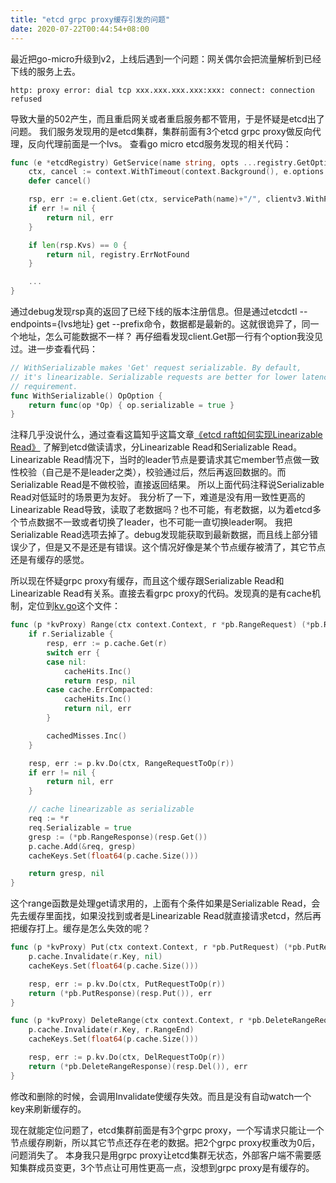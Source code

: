 ```yaml
---
title: "etcd grpc proxy缓存引发的问题"
date: 2020-07-22T00:44:54+08:00
---
```


最近把go-micro升级到v2，上线后遇到一个问题：网关偶尔会把流量解析到已经下线的服务上去。
```shell script
http: proxy error: dial tcp xxx.xxx.xxx.xxx:xxx: connect: connection refused
```
导致大量的502产生，而且重启网关或者重启服务都不管用，于是怀疑是etcd出了问题。
我们服务发现用的是etcd集群，集群前面有3个etcd grpc proxy做反向代理，反向代理前面是一个lvs。
查看go micro etcd服务发现的相关代码：
```go
func (e *etcdRegistry) GetService(name string, opts ...registry.GetOption) ([]*registry.Service, error) {
	ctx, cancel := context.WithTimeout(context.Background(), e.options.Timeout)
	defer cancel()

	rsp, err := e.client.Get(ctx, servicePath(name)+"/", clientv3.WithPrefix(), clientv3.WithSerializable())
	if err != nil {
		return nil, err
	}

	if len(rsp.Kvs) == 0 {
		return nil, registry.ErrNotFound
	}

	...
}
```
通过debug发现rsp真的返回了已经下线的版本注册信息。但是通过etcdctl --endpoints={lvs地址} get --prefix命令，数据都是最新的。这就很诡异了，同一个地址，怎么可能数据不一样？
再仔细看发现client.Get那一行有个option我没见过。进一步查看代码：
```go
// WithSerializable makes 'Get' request serializable. By default,
// it's linearizable. Serializable requests are better for lower latency
// requirement.
func WithSerializable() OpOption {
	return func(op *Op) { op.serializable = true }
}
```
注释几乎没说什么，通过查看这篇知乎这篇文章[《etcd raft如何实现Linearizable Read》](https://zhuanlan.zhihu.com/p/27869566) 了解到etcd做读请求，分Linearizable Read和Serializable Read。Linearizable Read情况下，当时的leader节点是要请求其它member节点做一致性校验（自己是不是leader之类），校验通过后，然后再返回数据的。而Serializable Read是不做校验，直接返回结果。
所以上面代码注释说Serializable Read对低延时的场景更为友好。
我分析了一下，难道是没有用一致性更高的Linearizable Read导致，读取了老数据吗？也不可能，有老数据，以为着etcd多个节点数据不一致或者切换了leader，也不可能一直切换leader啊。
我把Serializable Read选项去掉了。debug发现能获取到最新数据，而且线上部分错误少了，但是又不是还是有错误。这个情况好像是某个节点缓存被清了，其它节点还是有缓存的感觉。

所以现在怀疑grpc proxy有缓存，而且这个缓存跟Serializable Read和Linearizable Read有关系。直接去看grpc proxy的代码。发现真的是有cache机制，定位到[kv.go](https://github.com/etcd-io/etcd/blob/master/proxy/grpcproxy/kv.go)这个文件：
```go
func (p *kvProxy) Range(ctx context.Context, r *pb.RangeRequest) (*pb.RangeResponse, error) {
	if r.Serializable {
		resp, err := p.cache.Get(r)
		switch err {
		case nil:
			cacheHits.Inc()
			return resp, nil
		case cache.ErrCompacted:
			cacheHits.Inc()
			return nil, err
		}

		cachedMisses.Inc()
	}

	resp, err := p.kv.Do(ctx, RangeRequestToOp(r))
	if err != nil {
		return nil, err
	}

	// cache linearizable as serializable
	req := *r
	req.Serializable = true
	gresp := (*pb.RangeResponse)(resp.Get())
	p.cache.Add(&req, gresp)
	cacheKeys.Set(float64(p.cache.Size()))

	return gresp, nil
}
```
这个range函数是处理get请求用的，上面有个条件如果是Serializable Read，会先去缓存里面找，如果没找到或者是Linearizable Read就直接请求etcd，然后再把缓存打上。缓存是怎么失效的呢？
```go
func (p *kvProxy) Put(ctx context.Context, r *pb.PutRequest) (*pb.PutResponse, error) {
	p.cache.Invalidate(r.Key, nil)
	cacheKeys.Set(float64(p.cache.Size()))

	resp, err := p.kv.Do(ctx, PutRequestToOp(r))
	return (*pb.PutResponse)(resp.Put()), err
}

func (p *kvProxy) DeleteRange(ctx context.Context, r *pb.DeleteRangeRequest) (*pb.DeleteRangeResponse, error) {
	p.cache.Invalidate(r.Key, r.RangeEnd)
	cacheKeys.Set(float64(p.cache.Size()))

	resp, err := p.kv.Do(ctx, DelRequestToOp(r))
	return (*pb.DeleteRangeResponse)(resp.Del()), err
}
```
修改和删除的时候，会调用Invalidate使缓存失效。而且是没有自动watch一个key来刷新缓存的。

现在就能定位问题了，etcd集群前面是有3个grpc proxy，一个写请求只能让一个节点缓存刷新，所以其它节点还存在老的数据。把2个grpc proxy权重改为0后，问题消失了。
本身我只是用grpc proxy让etcd集群无状态，外部客户端不需要感知集群成员变更，3个节点让可用性更高一点，没想到grpc proxy是有缓存的。